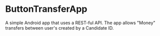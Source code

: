 # ButtonTransferApp
A simple Android app that uses a REST-ful API. The app allows "Money" transfers between user's created by a Candidate ID.
